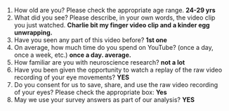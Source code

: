 1. How old are you? Please check the appropriate age range. **24-29 yrs**  
2. What did you see? Please describe, in your own words, the video clip you just watched. **Charlie bit my finger video clip and a kinder egg unwrapping.**  
3. Have you seen any part of this video before? **1st one**  
4. On average, how much time do you spend on YouTube? (once a day, once a week, etc.) **once a day. average.**  
5. How familiar are you with neuroscience research? **not a lot**  
6. Have you been given the opportunity to watch a replay of the raw video recording of your eye movements? **YES**  
7. Do you consent for us to save, share, and use the raw video recording of your eyes? Please check the appropriate box: **Yes**  
8. May we use your survey answers as part of our analysis? **YES**  
